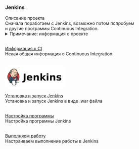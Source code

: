 <h3>Jenkins</h3>
Описание проекта<br>
Сначала поработаем с Jenkins, возможно потом попробуем <br>
и другие программы Continuous Integration. 

<details>
<summary>Примечание: информация о проекте</summary>
~ Большая часть информация о проекте: примечания, описания, объяснения, картинки,<br> 
комментарии находятся в папке <b><a href="01_info">01_info</a></b>.<br>
~ все работы осуществляются в Windows 7 x64, Java 17 
</details> <br>

<a href="/01_info/010_ci/CI.md">Информация о CI</a> <br>
Некая общая информация о Continuous Integration <br><br>

<img src="/01_info/jenkins.png" alt=""/>

<a href="/01_info/020_install/INSTALL.md">Установка и запуск Jenkins</a> <br>
Установка и запуск Jenkins в виде .war файла<br><br>

<a href="/01_info/030_tuning/TUNING.md">Настройка программы</a> <br>
Настройка программы Jenkins<br><br>

<a href="/01_info/040_work/WORK.md">Выполняем работу</a> <br>
Настраиваем выполнение работы в Jenkins<br><br>